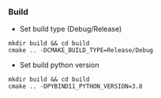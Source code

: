 ### Build

* Set build type (Debug/Release)
```shell
mkdir build && cd build
cmake .. -DCMAKE_BUILD_TYPE=Release/Debug
```

* Set build python version
```shell
mkdir build && cd build
cmake .. -DPYBIND11_PYTHON_VERSION=3.8
```